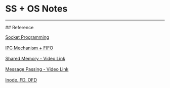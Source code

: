 # SS + OS Notes
<hr>
## Reference

[Socket Programming](https://docs.google.com/document/d/e/2PACX-1vSaOarUg6NKCexjtRRzwG8BqjcKvL8-_C02_Zu_pzmCtVkTe6vJfD6NEbz4Tnmf9DzGxFFvY6XvZ9ze/pub)
</br>
</br>
[IPC Mechanism + FIFO ](https://docs.google.com/document/d/e/2PACX-1vTySzDUSwujizyYoyDIDQxDv8_1D4a0Wjq0xxdPedHB8LyOSgf25RXtBk_NVvMwgKl6JMyYYgbY5Tpd/pub)
</br>
</br>
[Shared Memory - Video Link](https://www.youtube.com/watch?v=uHtzOFwgD74)
</br>
</br>
[Message Passing - Video Link](https://www.youtube.com/watch?v=LuuSXWkDJOo&t=559s)
</br>
</br>
[Inode, FD, OFD](https://docs.google.com/document/d/1sSwuCT1Ho0qSqWCDhbjjD_jxM9LVPJMyJ5a1sx9XySM/edit)
